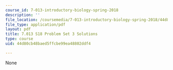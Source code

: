 ```yaml
---
course_id: 7-013-introductory-biology-spring-2018
description: ''
file_location: /coursemedia/7-013-introductory-biology-spring-2018/44d80cb48baed5ffcbe99ea48802ddf4_MIT7_013s18Pset3S.pdf
file_type: application/pdf
layout: pdf
title: 7.013 S18 Problem Set 3 Solutions
type: course
uid: 44d80cb48baed5ffcbe99ea48802ddf4

---
```

None